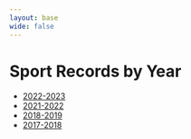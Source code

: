 ```yaml
---
layout: base
wide: false
---
```


# Sport Records by Year

- [2022-2023](./2022-2023)
- [2021-2022](./2021-2022)
- [2018-2019](./2018-2019)
- [2017-2018](./2017-2018)
